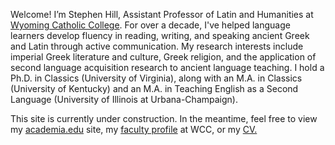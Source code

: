 Welcome! I’m Stephen Hill, Assistant Professor of Latin and Humanities at <a href="http://wyomingcatholic.edu/" target="_blank">Wyoming Catholic College</a>. For over a decade, I've helped language learners develop fluency in reading, writing, and speaking ancient Greek and Latin through active communication. My research interests include imperial Greek literature and culture, Greek religion, and the application of second language acquisition research to ancient language teaching. I hold a Ph.D. in Classics (University of Virginia), along with an M.A. in Classics (University of Kentucky) and an M.A. in Teaching English as a Second Language (University of Illinois at Urbana-Champaign).

This site is currently under construction. In the meantime, feel free to view my <a href="https://virginia.academia.edu/RStephenHill" target="_blank">academia.edu</a> site, my <a href="https://wyomingcatholic.edu/person/stephen-hill/" target="_blank">faculty profile</a> at WCC, or my <a href="/pdfs/Hill_CV_2025.01.01.pdf" target="_blank">CV.</a> 
